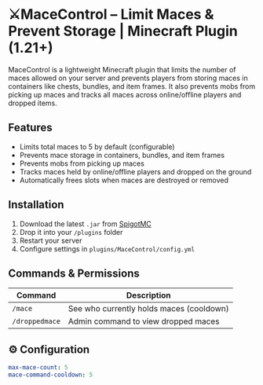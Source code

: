 # ⚔MaceControl – Limit Maces & Prevent Storage | Minecraft Plugin (1.21+)

MaceControl is a lightweight Minecraft plugin that limits the number of maces allowed on your server and prevents players from storing maces in containers like chests, bundles, and item frames. It also prevents mobs from picking up maces and tracks all maces across online/offline players and dropped items.

## Features

- Limits total maces to 5 by default (configurable)
- Prevents mace storage in containers, bundles, and item frames
- Prevents mobs from picking up maces
- Tracks maces held by online/offline players and dropped on the ground
- Automatically frees slots when maces are destroyed or removed

## Installation

1. Download the latest `.jar` from [SpigotMC](https://www.spigotmc.org/resources/macecontrol-1-21-limit-maces-prevent-storage.125139/)
2. Drop it into your `/plugins` folder
3. Restart your server
4. Configure settings in `plugins/MaceControl/config.yml`

## Commands & Permissions

| Command        | Description                                 |
|----------------|---------------------------------------------|
| `/mace`        | See who currently holds maces (cooldown)    |
| `/droppedmace` | Admin command to view dropped maces         |

## ⚙️ Configuration

```yaml
max-mace-count: 5
mace-command-cooldown: 5
